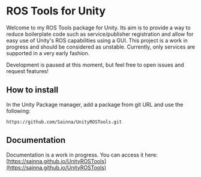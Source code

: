 # ROS Tools for Unity
Welcome to my ROS Tools package for Unity. Its aim is to provide a way to reduce boilerplate code such as service/publisher registration and allow for easy use of Unity's ROS capabilities using a GUI.
This project is a work in progress and should be considered as unstable. Currently, only services are supported in a very early fashion. 

Development is paused at this moment, but feel free to open issues and request features!

## How to install

In the Unity Package manager, add a package from git URL and use the following:
```
https://github.com/Sainna/UnityROSTools.git
```

## Documentation
Documentation is a work in progress. You can access it here: [https://sainna.github.io/UnityROSTools](https://sainna.github.io/UnityROSTools)

